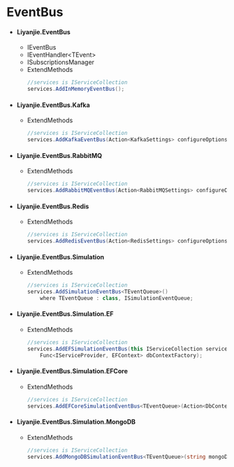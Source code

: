 # EventBus

- #### Liyanjie.EventBus
  - IEventBus
  - IEventHandler&lt;TEvent&gt;
  - ISubscriptionsManager
  - ExtendMethods
    ```csharp
    //services is IServiceCollection
    services.AddInMemoryEventBus();
    ```
- #### Liyanjie.EventBus.Kafka
  - ExtendMethods
    ```csharp
    //services is IServiceCollection
    services.AddKafkaEventBus(Action<KafkaSettings> configureOptions);
    ```
- #### Liyanjie.EventBus.RabbitMQ
  - ExtendMethods
    ```csharp
    //services is IServiceCollection
    services.AddRabbitMQEventBus(Action<RabbitMQSettings> configureOptions);
    ```
- #### Liyanjie.EventBus.Redis
  - ExtendMethods
    ```csharp
    //services is IServiceCollection
    services.AddRedisEventBus(Action<RedisSettings> configureOptions);
    ```
- #### Liyanjie.EventBus.Simulation
  - ExtendMethods
    ```csharp
    //services is IServiceCollection
    services.AddSimulationEventBus<TEventQueue>()
        where TEventQueue : class, ISimulationEventQueue;
    ```
- #### Liyanjie.EventBus.Simulation.EF
  - ExtendMethods
    ```csharp
    //services is IServiceCollection
    services.AddEFSimulationEventBus(this IServiceCollection services,
        Func<IServiceProvider, EFContext> dbContextFactory);
    ```
- #### Liyanjie.EventBus.Simulation.EFCore
  - ExtendMethods
    ```csharp
    //services is IServiceCollection
    services.AddEFCoreSimulationEventBus<TEventQueue>(Action<DbContextOptionsBuilder> optionsAction);
    ```
- #### Liyanjie.EventBus.Simulation.MongoDB
  - ExtendMethods
    ```csharp
    //services is IServiceCollection
    services.AddMongoDBSimulationEventBus<TEventQueue>(string mongoDBConnectionString);
    ```